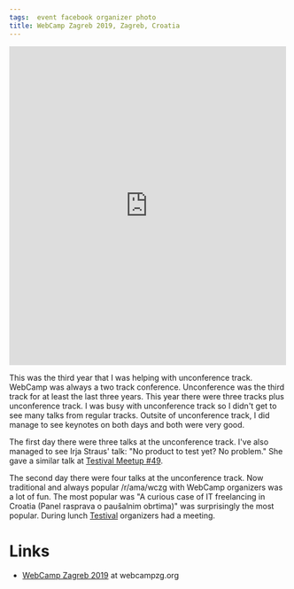 ```yaml
---
tags:  event facebook organizer photo
title: WebCamp Zagreb 2019, Zagreb, Croatia
---
```

<iframe src="https://www.facebook.com/plugins/post.php?href=https%3A%2F%2Fwww.facebook.com%2Fmedia%2Fset%2F%3Fset%3Da.10157699022432290%26type%3D3&width=500" width="500" height="576" style="border:none;overflow:hidden" scrolling="no" frameborder="0" allowTransparency="true" allow="encrypted-media"></iframe>

This was the third year that I was helping with unconference track. WebCamp was always a two track conference. Unconference was the third track for at least the last three years. This year there were three tracks plus unconference track. I was busy with unconference track so I didn't get to see many talks from regular tracks. Outsite of unconference track, I did manage to see keynotes on both days and both were very good.

The first day there were three talks at the unconference track. I've also managed to see Irja Straus' talk: "No product to test yet? No problem." She gave a similar talk at [Testival Meetup #49](/testival-49).

The second day there were four talks at the unconference track. Now traditional and always popular /r/ama/wczg with WebCamp organizers was a lot of fun. The most popular was "A curious case of IT freelancing in Croatia (Panel rasprava o paušalnim obrtima)" was surprisingly the most popular. During lunch [Testival](/testival) organizers had a meeting.

# Links

- [WebCamp Zagreb 2019](https://2019.webcampzg.org/) at webcampzg.org
